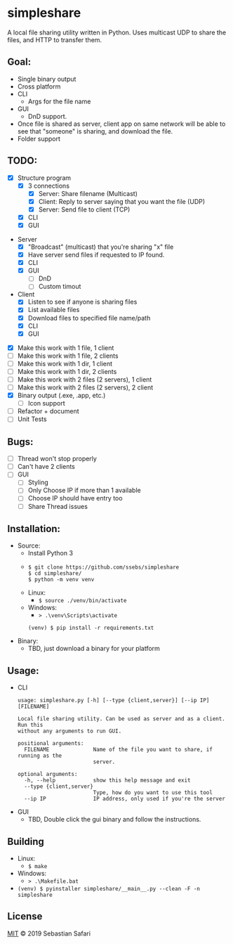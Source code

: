 # simpleshare
A local file sharing utility written in Python. Uses multicast UDP to share the files, and HTTP to transfer them.

## Goal:
- Single binary output
- Cross platform
- CLI
  - Args for the file name
- GUI
  - DnD support. 
- Once file is shared as server, client app on same network will be able to see that "someone" is sharing, and download the file.
- Folder support

## TODO:
- [x] Structure program
  - [x] 3 connections
    - [x] Server: Share filename (Multicast)
    - [x] Client: Reply to server saying that you want the file (UDP)
    - [x] Server: Send file to client (TCP)
  - [x] CLI
  - [x] GUI
- Server
  - [x] "Broadcast" (multicast) that you're sharing "x" file
  - [x] Have server send files if requested to IP found.
  - [x] CLI
  - [x] GUI
    - [ ] DnD
    - [ ] Custom timout
- Client
  - [x] Listen to see if anyone is sharing files
  - [x] List available files
  - [x] Download files to specified file name/path
  - [x] CLI
  - [x] GUI
- [x] Make this work with 1 file, 1 client
- [ ] Make this work with 1 file, 2 clients
- [ ] Make this work with 1 dir, 1 client
- [ ] Make this work with 1 dir, 2 clients
- [ ] Make this work with 2 files (2 servers), 1 client
- [ ] Make this work with 2 files (2 servers), 2 client
- [x] Binary output (.exe, .app, etc.)
  - [ ] Icon support
- [ ] Refactor + document
- [ ] Unit Tests

## Bugs:
- [ ] Thread won't stop properly
- [ ] Can't have 2 clients
- [ ] GUI 
  - [ ] Styling
  - [ ] Only Choose IP if more than 1 available
  - [ ] Choose IP should have entry too
  - [ ] Share Thread issues

## Installation:
- Source:
  - Install Python 3
  - ```
    $ git clone https://github.com/ssebs/simpleshare
    $ cd simpleshare/
    $ python -m venv venv
    ```
  - Linux: 
    - `$ source ./venv/bin/activate`
  - Windows: 
    - `> .\venv\Scripts\activate`
    ```
    (venv) $ pip install -r requirements.txt
    ```
- Binary:
  - TBD, just download a binary for your platform

## Usage:
- CLI
  ```
  usage: simpleshare.py [-h] [--type {client,server}] [--ip IP] [FILENAME]

  Local file sharing utility. Can be used as server and as a client. Run this
  without any arguments to run GUI.

  positional arguments:
    FILENAME              Name of the file you want to share, if running as the
                          server.

  optional arguments:
    -h, --help            show this help message and exit
    --type {client,server}
                          Type, how do you want to use this tool
    --ip IP               IP address, only used if you're the server
  ```
- GUI
  - TBD, Double click the gui binary and follow the instructions.

## Building
- Linux:
  - `$ make`
- Windows:
  - `> .\Makefile.bat`
- `(venv) $ pyinstaller simpleshare/__main__.py --clean -F -n simpleshare`

## License
[MIT](./LICENSE) &copy; 2019 Sebastian Safari

